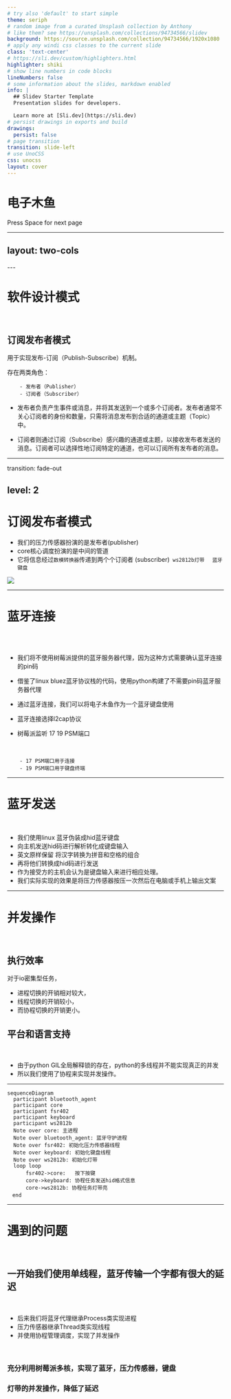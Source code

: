 ```yaml
---
# try also 'default' to start simple
theme: seriph
# random image from a curated Unsplash collection by Anthony
# like them? see https://unsplash.com/collections/94734566/slidev
background: https://source.unsplash.com/collection/94734566/1920x1080
# apply any windi css classes to the current slide
class: 'text-center'
# https://sli.dev/custom/highlighters.html
highlighter: shiki
# show line numbers in code blocks
lineNumbers: false
# some information about the slides, markdown enabled
info: |
  ## Slidev Starter Template
  Presentation slides for developers.

  Learn more at [Sli.dev](https://sli.dev)
# persist drawings in exports and build
drawings:
  persist: false
# page transition
transition: slide-left
# use UnoCSS
css: unocss
layout: cover
---
```


# 电子木鱼

<div class="pt-12">
  <span @click="$slidev.nav.next" class="px-2 py-1 rounded cursor-pointer" hover="bg-white bg-opacity-10">
    Press Space for next page <carbon:arrow-right class="inline"/>
  </span>
</div>

---
layout: two-cols
---
<template v-slot:default>

![wakatime](https://wakatime.com/badge/user/cfee0eb2-658b-4917-a1ed-9801e76b961f/project/a15c4e2c-1782-4ebe-8562-53108f3a8e1f.svg)

![forthebadge](https://forthebadge.com/images/badges/built-with-love.svg)

![forthebadge](https://forthebadge.com/images/badges/made-with-python.svg)

## 物料清单

|                   |     |
| ----------------- | --- |
| 树莓派4b          |     |
| 真实木鱼一个      |     |
| rfp402压力传感器  |     |
| pcf8591数模转换器 |     |
| ws2812b灯带       |     |

</template>
<template v-slot:right>

## 项目结构
<br>

<pre>
├── LICENSE
├── pyproject.toml
├── README.md
├── requirements.txt
├── run.sh
└── woodfish
    ├── main.py     # 主函数
    ├── core.py     # 核心代码
    ├── ble/        # 蓝牙代理
    ├── dac/        # 数模转换器
    ├── keyboard/   # 键盘
    ├── led/        # 灯带
    ├── press/      # 压力传感器
    ├── source/     # 资源文件
    ├── config.py   # 配置文件
    ├── content.py  # 文案
    └── test/       # 测试
</pre>

</template>
---

# 软件设计模式
<br>

## 订阅发布者模式

用于实现发布-订阅（Publish-Subscribe）机制。

存在两类角色：
    <br>

        - 发布者（Publisher）
        - 订阅者（Subscriber）

- 发布者负责产生事件或消息，并将其发送到一个或多个订阅者。发布者通常不关心订阅者的身份和数量，只需将消息发布到合适的通道或主题（Topic）中。

- 订阅者则通过订阅（Subscribe）感兴趣的通道或主题，以接收发布者发送的消息。订阅者可以选择性地订阅特定的通道，也可以订阅所有发布者的消息。


---
transition: fade-out

level: 2
---
<style>
li {
  font-size: 1em;
}
</style>

# 订阅发布者模式

- 我们的压力传感器扮演的是发布者(publisher)
- core核心调度扮演的是中间的管道
- 它将信息经过<code>数模转换器</code>传递到两个个订阅者 (subscriber)<code> ws2812b灯带 </code> <code> 蓝牙键盘</code>

![](https://img.songma.com/wenzhang/20190502/za0u3cl3lur19.png)


<style>
li {
  font-size: 1em;
}
</style>
---

# 蓝牙连接

<br>
<br>

- 我们将不使用树莓派提供的蓝牙服务器代理，因为这种方式需要确认蓝牙连接的pin码

- 借鉴了linux bluez蓝牙协议栈的代码，使用python构建了不需要pin码蓝牙服务器代理

- 通过蓝牙连接，我们可以将电子木鱼作为一个蓝牙键盘使用
- 蓝牙连接选择l2cap协议
- 树莓派监听 17 19 PSM端口
<br>

        - 17 PSM端口用于连接
        - 19 PSM端口用于键盘终端
---

# 蓝牙发送

<br>

- 我们使用linux 蓝牙伪装成hid蓝牙键盘
- 向主机发送hid码进行解析转化成键盘输入
- 英文原样保留 将汉字转换为拼音和空格的组合
- 再将他们转换成hid码进行发送
- 作为接受方的主机会认为是键盘输入来进行相应处理。
- 我们实际实现的效果是将压力传感器按压一次然后在电脑或手机上输出文案

---

# 并发操作

<br>

## 执行效率

对于io密集型任务，

- 进程切换的开销相对较大，
- 线程切换的开销较小，
- 而协程切换的开销更小。

## 平台和语言支持
<br>

- 由于python GIL全局解释锁的存在，python的多线程并不能实现真正的并发
- 所以我们使用了协程来实现并发操作。

---

```mermaid
sequenceDiagram
  participant bluetooth_agent
  participant core
  participant fsr402
  participant keyboard
  participant ws2812b
  Note over core: 主进程
  Note over bluetooth_agent: 蓝牙守护进程
  Note over fsr402: 初始化压力传感器线程
  Note over keyboard: 初始化键盘线程
  Note over ws2812b: 初始化灯带
  loop loop
      fsr402->core:   按下按键
      core->keyboard: 协程任务发送hid格式信息
      core->ws2812b: 协程任务灯带亮
　end
```

---

# 遇到的问题
<br>

## 一开始我们使用单线程，蓝牙传输一个字都有很大的延迟

<br>

- 后来我们将蓝牙代理继承Process类实现进程
- 压力传感器继承Thread类实现线程
- 并使用协程管理调度，实现了并发操作

<br>

### 充分利用树莓派多核，实现了蓝牙，压力传感器，键盘
### 灯带的并发操作，降低了延迟